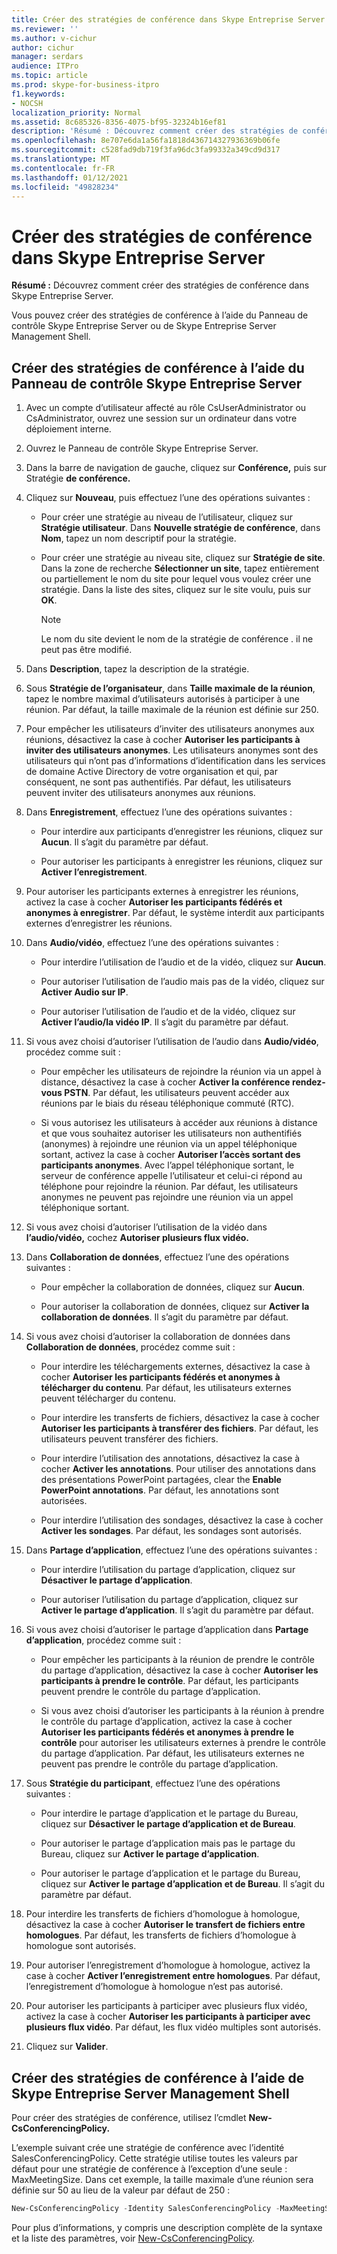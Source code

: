 ```yaml
---
title: Créer des stratégies de conférence dans Skype Entreprise Server
ms.reviewer: ''
ms.author: v-cichur
author: cichur
manager: serdars
audience: ITPro
ms.topic: article
ms.prod: skype-for-business-itpro
f1.keywords:
- NOCSH
localization_priority: Normal
ms.assetid: 8c685326-8356-4075-bf95-32324b16ef81
description: 'Résumé : Découvrez comment créer des stratégies de conférence dans Skype Entreprise Server.'
ms.openlocfilehash: 8e707e6da1a56fa1818d436714327936369b06fe
ms.sourcegitcommit: c528fad9db719f3fa96dc3fa99332a349cd9d317
ms.translationtype: MT
ms.contentlocale: fr-FR
ms.lasthandoff: 01/12/2021
ms.locfileid: "49828234"
---
```

# <a name="create-conferencing-policies-in-skype-for-business-server"></a>Créer des stratégies de conférence dans Skype Entreprise Server
 
**Résumé :** Découvrez comment créer des stratégies de conférence dans Skype Entreprise Server.
  
Vous pouvez créer des stratégies de conférence à l’aide du Panneau de contrôle Skype Entreprise Server ou de Skype Entreprise Server Management Shell.
  
## <a name="create-conferencing-policies-by-using-skype-for-business-server-control-panel"></a>Créer des stratégies de conférence à l’aide du Panneau de contrôle Skype Entreprise Server

1. Avec un compte d’utilisateur affecté au rôle CsUserAdministrator ou CsAdministrator, ouvrez une session sur un ordinateur dans votre déploiement interne.
    
2. Ouvrez le Panneau de contrôle Skype Entreprise Server.
    
3. Dans la barre de navigation de gauche, cliquez sur **Conférence,** puis sur Stratégie **de conférence.**
    
4. Cliquez sur **Nouveau**, puis effectuez l’une des opérations suivantes :
    
   - Pour créer une stratégie au niveau de l’utilisateur, cliquez sur **Stratégie utilisateur**. Dans **Nouvelle stratégie de conférence**, dans **Nom**, tapez un nom descriptif pour la stratégie.
    
   - Pour créer une stratégie au niveau site, cliquez sur **Stratégie de site**. Dans la zone de recherche **Sélectionner un site**, tapez entièrement ou partiellement le nom du site pour lequel vous voulez créer une stratégie. Dans la liste des sites, cliquez sur le site voulu, puis sur **OK**.
    
     > [!NOTE]
     > Le nom du site devient le nom de la stratégie de conférence . il ne peut pas être modifié. 
  
5. Dans **Description**, tapez la description de la stratégie.
    
6. Sous **Stratégie de l’organisateur**, dans **Taille maximale de la réunion**, tapez le nombre maximal d’utilisateurs autorisés à participer à une réunion. Par défaut, la taille maximale de la réunion est définie sur 250.
    
7. Pour empêcher les utilisateurs d’inviter des utilisateurs anonymes aux réunions, désactivez la case à cocher **Autoriser les participants à inviter des utilisateurs anonymes**. Les utilisateurs anonymes sont des utilisateurs qui n’ont pas d’informations d’identification dans les services de domaine Active Directory de votre organisation et qui, par conséquent, ne sont pas authentifiés. Par défaut, les utilisateurs peuvent inviter des utilisateurs anonymes aux réunions.
    
8. Dans **Enregistrement**, effectuez l’une des opérations suivantes :
    
   - Pour interdire aux participants d’enregistrer les réunions, cliquez sur **Aucun**. Il s’agit du paramètre par défaut.
    
   - Pour autoriser les participants à enregistrer les réunions, cliquez sur **Activer l’enregistrement**.
    
9. Pour autoriser les participants externes à enregistrer les réunions, activez la case à cocher **Autoriser les participants fédérés et anonymes à enregistrer**. Par défaut, le système interdit aux participants externes d’enregistrer les réunions.
    
10. Dans **Audio/vidéo**, effectuez l’une des opérations suivantes :
    
    - Pour interdire l’utilisation de l’audio et de la vidéo, cliquez sur **Aucun**.
    
    - Pour autoriser l’utilisation de l’audio mais pas de la vidéo, cliquez sur **Activer Audio sur IP**.
    
    - Pour autoriser l’utilisation de l’audio et de la vidéo, cliquez sur **Activer l’audio/la vidéo IP**. Il s’agit du paramètre par défaut.
    
11. Si vous avez choisi d’autoriser l’utilisation de l’audio dans **Audio/vidéo**, procédez comme suit :
    
    - Pour empêcher les utilisateurs de rejoindre la réunion via un appel à distance, désactivez la case à cocher **Activer la conférence rendez-vous PSTN**. Par défaut, les utilisateurs peuvent accéder aux réunions par le biais du réseau téléphonique commuté (RTC).
    
    - Si vous autorisez les utilisateurs à accéder aux réunions à distance et que vous souhaitez autoriser les utilisateurs non authentifiés (anonymes) à rejoindre une réunion via un appel téléphonique sortant, activez la case à cocher **Autoriser l’accès sortant des participants anonymes**. Avec l’appel téléphonique sortant, le serveur de conférence appelle l’utilisateur et celui-ci répond au téléphone pour rejoindre la réunion. Par défaut, les utilisateurs anonymes ne peuvent pas rejoindre une réunion via un appel téléphonique sortant.
    
12. Si vous avez choisi d’autoriser l’utilisation de la vidéo dans **l’audio/vidéo,** cochez **Autoriser plusieurs flux vidéo.**
    
13. Dans **Collaboration de données**, effectuez l’une des opérations suivantes :
    
    - Pour empêcher la collaboration de données, cliquez sur **Aucun**.
    
    - Pour autoriser la collaboration de données, cliquez sur **Activer la collaboration de données**. Il s’agit du paramètre par défaut.
    
14. Si vous avez choisi d’autoriser la collaboration de données dans **Collaboration de données**, procédez comme suit :
    
    - Pour interdire les téléchargements externes, désactivez la case à cocher **Autoriser les participants fédérés et anonymes à télécharger du contenu**. Par défaut, les utilisateurs externes peuvent télécharger du contenu.
    
    - Pour interdire les transferts de fichiers, désactivez la case à cocher **Autoriser les participants à transférer des fichiers**. Par défaut, les utilisateurs peuvent transférer des fichiers.
    
    - Pour interdire l’utilisation des annotations, désactivez la case à cocher **Activer les annotations**. Pour utiliser des annotations dans des présentations PowerPoint partagées, clear the **Enable PowerPoint annotations**. Par défaut, les annotations sont autorisées.
    
    - Pour interdire l’utilisation des sondages, désactivez la case à cocher **Activer les sondages**. Par défaut, les sondages sont autorisés.
    
15. Dans **Partage d’application**, effectuez l’une des opérations suivantes :
    
    - Pour interdire l’utilisation du partage d’application, cliquez sur **Désactiver le partage d’application**.
    
    - Pour autoriser l’utilisation du partage d’application, cliquez sur **Activer le partage d’application**. Il s’agit du paramètre par défaut.
    
16. Si vous avez choisi d’autoriser le partage d’application dans **Partage d’application**, procédez comme suit :
    
    - Pour empêcher les participants à la réunion de prendre le contrôle du partage d’application, désactivez la case à cocher **Autoriser les participants à prendre le contrôle**. Par défaut, les participants peuvent prendre le contrôle du partage d’application.
    
    - Si vous avez choisi d’autoriser les participants à la réunion à prendre le contrôle du partage d’application, activez la case à cocher **Autoriser les participants fédérés et anonymes à prendre le contrôle** pour autoriser les utilisateurs externes à prendre le contrôle du partage d’application. Par défaut, les utilisateurs externes ne peuvent pas prendre le contrôle du partage d’application.
    
17. Sous **Stratégie du participant**, effectuez l’une des opérations suivantes :
    
    - Pour interdire le partage d’application et le partage du Bureau, cliquez sur **Désactiver le partage d’application et de Bureau**.
    
    - Pour autoriser le partage d’application mais pas le partage du Bureau, cliquez sur **Activer le partage d’application**.
    
    - Pour autoriser le partage d’application et le partage du Bureau, cliquez sur **Activer le partage d’application et de Bureau**. Il s’agit du paramètre par défaut.
    
18. Pour interdire les transferts de fichiers d’homologue à homologue, désactivez la case à cocher **Autoriser le transfert de fichiers entre homologues**. Par défaut, les transferts de fichiers d’homologue à homologue sont autorisés.
    
19. Pour autoriser l’enregistrement d’homologue à homologue, activez la case à cocher **Activer l’enregistrement entre homologues**. Par défaut, l’enregistrement d’homologue à homologue n’est pas autorisé.
    
20. Pour autoriser les participants à participer avec plusieurs flux vidéo, activez la case à cocher **Autoriser les participants à participer avec plusieurs flux vidéo**. Par défaut, les flux vidéo multiples sont autorisés.
    
21. Cliquez sur **Valider**.
    
## <a name="create-conferencing-policies-by-using-skype-for-business-server-management-shell"></a>Créer des stratégies de conférence à l’aide de Skype Entreprise Server Management Shell

Pour créer des stratégies de conférence, utilisez l’cmdlet **New-CsConferencingPolicy.**
  
L’exemple suivant crée une stratégie de conférence avec l’identité SalesConferencingPolicy. Cette stratégie utilise toutes les valeurs par défaut pour une stratégie de conférence à l’exception d’une seule : MaxMeetingSize. Dans cet exemple, la taille maximale d’une réunion sera définie sur 50 au lieu de la valeur par défaut de 250 :
  
```PowerShell
New-CsConferencingPolicy -Identity SalesConferencingPolicy -MaxMeetingSize 50
```

Pour plus d’informations, y compris une description complète de la syntaxe et la liste des paramètres, voir [New-CsConferencingPolicy](https://docs.microsoft.com/powershell/module/skype/new-csconferencingpolicy?view=skype-ps).
  

